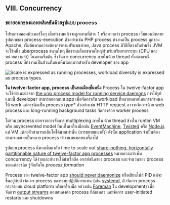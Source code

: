 ## VIII. Concurrency

### ขยายออกของแอพพลิเคชันด้วยรูปแบบ process

โปรแกรมคอมพิวเตอร์ใดๆ เมื่อทำงานแล้วจะถูกแทนที่ด้วย 1 หรือมากกว่า process เว็บแอพมีหลายรูปแบบของ process-execution ตัวอย่างเช่น PHP process ทำงานเป็น process ลูกของ Apache, เริ่มต้นตามความต้องการตามปริมาณคำขอ, Java process มีวิธีที่ตรงกันข้ามซึ่ง JVM จะใช้หนึ่ง uberprocess ขนาดใหญ่ที่สงวนบล็อกขนาดใหญ่สำหรับทรัพยากรระบบ (CPU และหน่วยความจำ) ในตอนเริ่มต้น ซึ่งจัดการ concurrency ภายในด้วย thread ทั้งสองกรณี process ที่ทำงานเป็นส่วนที่มองเห็นน้อยมากสำหรับ developer ของ app

![Scale is expressed as running processes, workload diversity is expressed as process types.](/images/process-types.png)

**ใน twelve-factor app, process เป็นพลเมืองชั้นหนึ่ง** Process ใน twelve-factor app จะใช้คำแนะนำจาก [the unix process model for running service daemons](https://adam.herokuapp.com/past/2011/5/9/applying_the_unix_process_model_to_web_apps/) การใช้รูปแบบนี้ developer สามารถออกแบบ app เพื่อจัดการกับ workload ที่หลากหลายโดยการกำหนดให้ work แต่ละชนิดเป็น *process type** ตัวอย่างเช่น HTTP request อาจจะจัดการด้วย web process และ long-running background tasks จัดการด้วย worker process

ไม่รวม process ย่อยจากการจัดการ multiplexing ภายใน ด้วย thread ข้างใน runtim VM หรือ async/evnted model ที่พบในเครื่องมือเช่น [EventMachine](https://github.com/eventmachine/eventmachine), [Twisted](http://twistedmatrix.com/trac/) หรือ [Node.js](http://nodejs.org/) แต่ VM แต่ละตัวสามารถเติบโตได้มากเท่านั้น (การขยายแนวตั้ง) ดังนั้น application จำเป็นต้องสามารถขยายเป็นหลาย process ทำงานบนหลายเครื่องได้

รูปแบบ process ดีมากเมือมากับ time to scale out [share-nothing, horizontally partitionable nature of twelve-factor app processes](./processes) หมายความว่าเพิ่ม concurrency ได้ง่ายและทำงานได้น่าเชื่อถือ อาเรย์ชนิดของ process และจำนวนของ process ของแต่ละชนิด รู้จักกันใน *process formation*

Process ของ twelve-factor app [should never daemonize](http://dustin.github.com/2010/02/28/running-processes.html) หรือเขียนไฟล์ PID แต่จะขึ้นอยู่กับตัวจัดการ process ของระบบปฏิบัติการแทน (เช่น [systemd](https://www.freedesktop.org/wiki/Software/systemd/), ตัวจัดการ process กระจายบน cloud platform หรือเครื่องมือ อย่างเช่น [Foreman](http://blog.daviddollar.org/2011/05/06/introducing-foreman.html) ใน development) เพื่อจัดการ [output streams](./logs) ตอบสนองต่อ process ที่ล้มเหลว และจัดการ user-initiated restarts และ shutdowns

